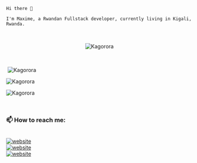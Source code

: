     Hi there 👋

    I'm Maxime, a Rwandan Fullstack developer, currently living in Kigali, Rwanda.

<br>


<p align="center"> <img src="https://komarev.com/ghpvc/?username=Kagorora&label=Profile%20views&color=0e75b6&style=flat" alt="Kagorora" /> </p>
<br>


<p>&nbsp;<img align="center" src="https://github-readme-stats.vercel.app/api?username=Kagorora&show_icons=true&locale=en&cache_seconds=86400&theme=dark" alt="Kagorora" /></p>



<p><img align="center" src="https://github-readme-streak-stats.herokuapp.com/?user=Kagorora&cache_seconds=86400&theme=dark" alt="Kagorora" /></p>

<p><img align="center" src="https://github-readme-stats.vercel.app/api/top-langs/?username=Kagorora&layout=compact&cache_seconds=86400&theme=dark" alt="Kagorora" /></p>

<br>

### 📫 How to reach me:

<br>
<a href="mailto:kagororamaxime@gmail.com?subject=subject&cc=cc@example.com">  <img src="https://img.shields.io/badge/-Gmail-0098D6?style=flat-square&logo=gmail&logoColor=red" alt="website"/></a>
<br>
<a href="https://www.linkedin.com/in/kagorora/">  <img src="https://img.shields.io/badge/-LinkedIn-0098D6?style=flat-square&logo=linkedin&logoColor=white" alt="website"/></a>
<br>
<a href="https://www.twitter.com/kagororamaxime"><img src="https://img.shields.io/badge/-Twitter-007ACC?style=flat-square&logo=twitter&logoColor=white" alt="website"/></a> 
<br>


